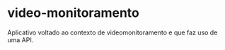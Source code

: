 # video-monitoramento
Aplicativo voltado ao contexto de videomonitoramento e que faz uso de uma API.
